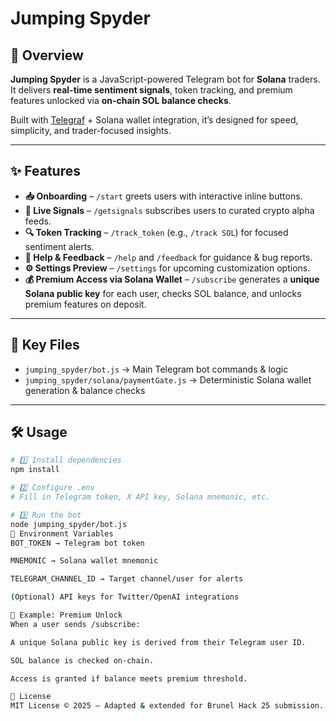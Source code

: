 # Jumping Spyder

## 🚀 Overview
**Jumping Spyder** is a JavaScript-powered Telegram bot for **Solana** traders.  
It delivers **real-time sentiment signals**, token tracking, and premium features unlocked via **on-chain SOL balance checks**.  

Built with [Telegraf](https://telegraf.js.org/) + Solana wallet integration, it’s designed for speed, simplicity, and trader-focused insights.  

---

## ✨ Features

- **📥 Onboarding** – `/start` greets users with interactive inline buttons.  
- **📡 Live Signals** – `/getsignals` subscribes users to curated crypto alpha feeds.  
- **🔍 Token Tracking** – `/track_token` (e.g., `/track SOL`) for focused sentiment alerts.  
- **💬 Help & Feedback** – `/help` and `/feedback` for guidance & bug reports.  
- **⚙ Settings Preview** – `/settings` for upcoming customization options.  
- **💰 Premium Access via Solana Wallet** – `/subscribe` generates a **unique Solana public key** for each user, checks SOL balance, and unlocks premium features on deposit.  

---

## 📂 Key Files

- `jumping_spyder/bot.js` → Main Telegram bot commands & logic  
- `jumping_spyder/solana/paymentGate.js` → Deterministic Solana wallet generation & balance checks  

---

## 🛠 Usage

```bash
# 1️⃣ Install dependencies
npm install

# 2️⃣ Configure .env
# Fill in Telegram token, X API key, Solana mnemonic, etc.

# 3️⃣ Run the bot
node jumping_spyder/bot.js
🔑 Environment Variables
BOT_TOKEN → Telegram bot token

MNEMONIC → Solana wallet mnemonic

TELEGRAM_CHANNEL_ID → Target channel/user for alerts

(Optional) API keys for Twitter/OpenAI integrations

🎯 Example: Premium Unlock
When a user sends /subscribe:

A unique Solana public key is derived from their Telegram user ID.

SOL balance is checked on-chain.

Access is granted if balance meets premium threshold.

📜 License
MIT License © 2025 — Adapted & extended for Brunel Hack 25 submission.

